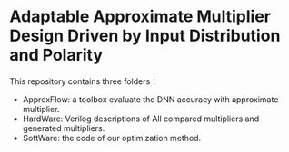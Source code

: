 # Adaptable Approximate Multiplier Design Driven by Input Distribution and Polarity

This repository contains three folders：
 - ApproxFlow: a toolbox  evaluate the DNN accuracy with approximate multiplier.
 - HardWare: Verilog descriptions of All compared multipliers and generated multipliers.
 - SoftWare: the code of our optimization method. 